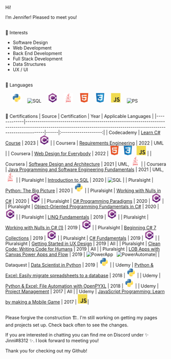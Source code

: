 Hi! 

I’m Jennifer!  Pleased to meet you!

&nbsp;<br>
🤯 Interests
  - Software Design
  - Web Development
  - Back End Development
  - Full Stack Development
  - Data Structures
  - UX / UI 

&nbsp;<br>
🙊 Languages
<br><br>&nbsp;&nbsp;&nbsp;&nbsp;&nbsp;<img src = "https://raw.githubusercontent.com/devicons/devicon/1119b9f84c0290e0f0b38982099a2bd027a48bf1/icons/python/python-original.svg" alt="Python" width="30">
&nbsp;&nbsp;&nbsp; <img src = "https://cdn-icons-png.flaticon.com/512/2772/2772128.png" alt="SQL" width="30">
&nbsp;&nbsp;&nbsp; <img src = "https://raw.githubusercontent.com/devicons/devicon/1119b9f84c0290e0f0b38982099a2bd027a48bf1/icons/csharp/csharp-original.svg" alt="C#" width="30">
&nbsp;&nbsp;&nbsp; <img src = "https://raw.githubusercontent.com/devicons/devicon/1119b9f84c0290e0f0b38982099a2bd027a48bf1/icons/java/java-plain-wordmark.svg" alt="Java" width="30">
&nbsp;&nbsp;&nbsp; <img src = "https://raw.githubusercontent.com/devicons/devicon/1119b9f84c0290e0f0b38982099a2bd027a48bf1/icons/html5/html5-original.svg" alt="HTML" width="30">
&nbsp;&nbsp;&nbsp; <img src = "https://raw.githubusercontent.com/devicons/devicon/1119b9f84c0290e0f0b38982099a2bd027a48bf1/icons/css3/css3-original.svg" alt="CSS" width="30">
&nbsp;&nbsp;&nbsp; <img src = "https://raw.githubusercontent.com/devicons/devicon/1119b9f84c0290e0f0b38982099a2bd027a48bf1/icons/javascript/javascript-original.svg" alt="JS" width="30">
&nbsp;&nbsp;&nbsp; <img src = "https://gist.githubusercontent.com/Xainey/d5bde7d01dcbac51ac951810e94313aa/raw/6c858c46726541b48ddaaebab29c41c07a196394/PowerShell.svg" alt="PS" width="35">

&nbsp;<br>
🥳 Certifications
| Source      | Certification                                                                                                                                                       | Year | Applicable Languages |
|-------------|---------------------------------------------------------------------------------------------------------------------------------------------------------------------|------|:--------------------:|
| Codecademy  | <a href = "https://www.codecademy.com/profiles/Jinniyah/certificates/65f0ff88f4fc58e0536b3b51648dff24">Learn C# Course</a>                                          | 2023 | <img src = "https://raw.githubusercontent.com/devicons/devicon/1119b9f84c0290e0f0b38982099a2bd027a48bf1/icons/csharp/csharp-original.svg" alt="C#" width="30"> |
| Coursera    | <a href = "https://coursera.org/share/a8d241c95d3434c47cb6c383dbb2aff6">Requirements Engineering</a>                                                                | 2022 | UML                  |
| Coursera    | <a href = "https://coursera.org/share/bb9fe9481d58c1b238f65aa39f7fd798">Web Design for Everybody</a>                                                                | 2022 | <img src = "https://raw.githubusercontent.com/devicons/devicon/1119b9f84c0290e0f0b38982099a2bd027a48bf1/icons/html5/html5-original.svg" alt="HTML" width="30">&nbsp;&nbsp;&nbsp;<img src = "https://raw.githubusercontent.com/devicons/devicon/1119b9f84c0290e0f0b38982099a2bd027a48bf1/icons/css3/css3-original.svg" alt="CSS" width="30">&nbsp;&nbsp;&nbsp;<img src = "https://raw.githubusercontent.com/devicons/devicon/1119b9f84c0290e0f0b38982099a2bd027a48bf1/icons/javascript/javascript-original.svg" alt="JS" width="30"> |
| Coursera    | <a href = "https://coursera.org/share/e3419b935e598e8549e872c967779076">Software Design and Architecture</a>                                                        | 2021 | UML, <img src = "https://raw.githubusercontent.com/devicons/devicon/1119b9f84c0290e0f0b38982099a2bd027a48bf1/icons/java/java-plain-wordmark.svg" alt="Java" width="30"> |
| Coursera    | <a href = "https://coursera.org/share/290927ade19ea98699d7f60d77b20703">Java Programming and Software Engineering Fundamentals</a>                                  | 2021 | UML, <img src = "https://raw.githubusercontent.com/devicons/devicon/1119b9f84c0290e0f0b38982099a2bd027a48bf1/icons/java/java-plain-wordmark.svg" alt="Java" width="30"> |
| Pluralsight | <a href = "https://app.pluralsight.com/learner/user/courses/v2/723a9c4f-79d2-467e-9b1f-71654ccaa3a2/certificate">Introduction to SQL</a>                            | 2020 | <img src = "https://cdn-icons-png.flaticon.com/512/2772/2772128.png" alt="SQL" width="30">                  |
| Pluralsight | <a href = "https://app.pluralsight.com/learner/user/courses/v2/1c445fc4-c48e-4cc0-89d4-0bb3cc123ef2/certificate">Python:  The Big Picture</a>                       | 2020 | <img src = "https://raw.githubusercontent.com/devicons/devicon/1119b9f84c0290e0f0b38982099a2bd027a48bf1/icons/python/python-original.svg" alt="Python" width="30"> |
| Pluralsight | <a href = "https://app.pluralsight.com/learner/user/courses/v2/acf06a73-8644-494c-87d9-a874074c70d2/certificate">Working with Nulls in C#</a>                       | 2020 | <img src = "https://raw.githubusercontent.com/devicons/devicon/1119b9f84c0290e0f0b38982099a2bd027a48bf1/icons/csharp/csharp-original.svg" alt="C#" width="30">  |
| Pluralsight | <a href = "https://app.pluralsight.com/learner/user/courses/v2/8b0db488-5af1-4be1-ac5e-00d49fe0fb99/certificate">C# Programming Paradigms</a>                       | 2020 | <img src = "https://raw.githubusercontent.com/devicons/devicon/1119b9f84c0290e0f0b38982099a2bd027a48bf1/icons/csharp/csharp-original.svg" alt="C#" width="30"> |
| Pluralsight | <a href = "https://app.pluralsight.com/learner/user/courses/v2/733724dc-5cc2-4711-9821-ff46456d8ca0/certificate">Object-Oriented Programming Fundamentals in C#</a> | 2020 | <img src = "https://raw.githubusercontent.com/devicons/devicon/1119b9f84c0290e0f0b38982099a2bd027a48bf1/icons/csharp/csharp-original.svg" alt="C#" width="30"> |
| Pluralsight | <a href = "https://app.pluralsight.com/learner/user/courses/v2/8d546971-8999-407a-8037-7de116ed4eee/certificate">LINQ Fundamentals</a>                              | 2019 | <img src = "https://raw.githubusercontent.com/devicons/devicon/1119b9f84c0290e0f0b38982099a2bd027a48bf1/icons/csharp/csharp-original.svg" alt="C#" width="30"> |
| Pluralsight | <a href = "https://app.pluralsight.com/learner/user/courses/v2/73f958aa-22b9-453d-83fe-9fe3fe6e97ba/certificate">Working with Nulls in C# (1)</a>                   | 2019 | <img src = "https://raw.githubusercontent.com/devicons/devicon/1119b9f84c0290e0f0b38982099a2bd027a48bf1/icons/csharp/csharp-original.svg" alt="C#" width="30"> |
| Pluralsight | <a href = "https://app.pluralsight.com/learner/user/courses/v2/8941eb96-5595-4e48-8b69-c155db1c72e0/certificate">Beginning C# 7 Collections</a>                     | 2019 | <img src = "https://raw.githubusercontent.com/devicons/devicon/1119b9f84c0290e0f0b38982099a2bd027a48bf1/icons/csharp/csharp-original.svg" alt="C#" width="30"> |
| Pluralsight | <a href = "https://app.pluralsight.com/learner/user/courses/v2/0096b00d-2398-435a-82f7-3f5401408ab1/certificate">C# Fundamentals</a>                                | 2019 | <img src = "https://raw.githubusercontent.com/devicons/devicon/1119b9f84c0290e0f0b38982099a2bd027a48bf1/icons/csharp/csharp-original.svg" alt="C#" width="30"> |
| Pluralsight | <a href = "https://app.pluralsight.com/learner/user/courses/v2/67ebb6b1-c279-4ef1-aa0d-0fbae6df7919/certificate">Getting Started in UX Design</a>                   | 2019 | All                  |
| Pluralsight | <a href = "https://app.pluralsight.com/learner/user/courses/v2/bb27df0d-3580-43f7-9e9a-392b1abe497a/certificate">Clean Code: Writing Code for Humans</a>            | 2019 | All                  |
| Pluralsight | <a href = "https://app.pluralsight.com/learner/user/courses/v2/343e3153-d230-4cb0-821f-95b00d63ce80/certificate">LOB Apps with Canvas Power Apps and Flow</a>       | 2019 | <img src = "https://summitbajracharya.com.np/wp-content/uploads/2020/10/powerapp-2020-icon-1024x1024.png" alt="PowerApp" width="30">&nbsp;&nbsp;&nbsp;<img src = "https://summitbajracharya.com.np/wp-content/uploads/2020/10/PowerAutomate-2020-icon-1024x1024.png" alt="PowerAutomate" width="30">|
| Dataquest   | <a href = "https://app.dataquest.io/view_cert/KS50FNHH29BTKOPYDH6L">Data Scientist in Python</a>                                                                    | 2019 | <img src = "https://raw.githubusercontent.com/devicons/devicon/1119b9f84c0290e0f0b38982099a2bd027a48bf1/icons/python/python-original.svg" alt="Python" width="30"> |
| Udemy       | <a href = "https://www.udemy.com/certificate/UC-9I4E2290/">Python & Excel: Easily migrate spreadsheets to a database</a>                                            | 2018 | <img src = "https://raw.githubusercontent.com/devicons/devicon/1119b9f84c0290e0f0b38982099a2bd027a48bf1/icons/python/python-original.svg" alt="Python" width="30"> |
| Udemy       | <a href = "https://www.udemy.com/certificate/UC-WDBLMEKE/">Python & Excel: File Automation with OpenPYXL</a>                                                        | 2018 | <img src = "https://raw.githubusercontent.com/devicons/devicon/1119b9f84c0290e0f0b38982099a2bd027a48bf1/icons/python/python-original.svg" alt="Python" width="30"> |
| Udemy       | <a href = "https://www.udemy.com/certificate/UC-A4N0LE3Y/">Project Management</a>                                                                                   | 2017 | All                  |
| Udemy       | <a href = "https://www.udemy.com/certificate/UC-NZ2VF9O9/">JavaScript Programming: Learn by making a Mobile Game</a>                                                | 2017 | <img src = "https://raw.githubusercontent.com/devicons/devicon/1119b9f84c0290e0f0b38982099a2bd027a48bf1/icons/javascript/javascript-original.svg" alt="JS" width="30">|

&nbsp;<br>
Please forgive the construction 🏗️.  I'm still working on getting my pages and projects set up.  Check back often to see the changes.

If you are interested in chatting you can find me on Discord under ✨ Jinni#8312 ✨.  I look forward to meeting you!

Thank you for checking out my Github!

<!--

- 👀 I’m interested in ASP.Net, particularly C# development.
- 🌱 I’m currently learning ...
- 💞️ I’m looking to collaborate on ...
- 📫 How to reach me ...
-->
<!---
Jinniyah/Jinniyah is a ✨ special ✨ repository because its `README.md` (this file) appears on your GitHub profile.
You can click the Preview link to take a look at your changes.
--->
